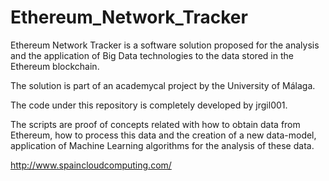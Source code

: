# Ethereum_Network_Tracker
Ethereum Network Tracker is a software solution proposed for the analysis and the application of Big Data technologies to the data stored in the Ethereum blockchain. 

The solution is part of an academycal project by the University of Málaga.

The code under this repository is completely developed by jrgil001.

The scripts are proof of concepts related with how to obtain data from Ethereum, how to process this data and the creation of a new data-model, application of Machine Learning algorithms for the analysis of these data.


http://www.spaincloudcomputing.com/
